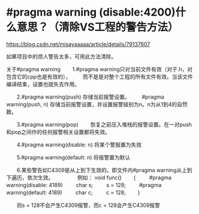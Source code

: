 # #pragma warning (disable:4200)什么意思？（清除VS工程的警告方法）

https://blog.csdn.net/misayaaaaa/article/details/79137607

如果项目中的烦人警告太多，可用此方法清除。

关于#pragma warning
　　1.#pragma warning只对当前文件有效（对于.h，对包含它的cpp也是有效的），
　　而不是是对整个工程的所有文件有效。当该文件编译结束，设置也就失去作用。

　　2.#pragma warning(push) 存储当前报警设置。
　　#pragma warning(push, n) 存储当前报警设置，并设置报警级别为n。n为从1到4的自然数。

　　3.#pragma warning(pop)
　　恢复之前压入堆栈的报警设置。在一对push和pop之间作的任何报警相关设置都将失效。

　　4.#pragma warning(disable: n)  将某个警报置为失效

　　5.#pragma warning(default: n)  将报警置为默认

　　6.某些警告如C4309是从上到下生效的。即文件内#pragma warning从上到下遍历，依次生效。
　　
　　例如：
void func()
　　{
　　    #pragma warning(disable: 4189)
　　    char s;
　　    s = 128;
　　    #pragma warning(default: 4189)
　　    char c;
　　    c = 128;
　　}


　　则s = 128不会产生C4309报警，而c = 128会产生C4309报警












